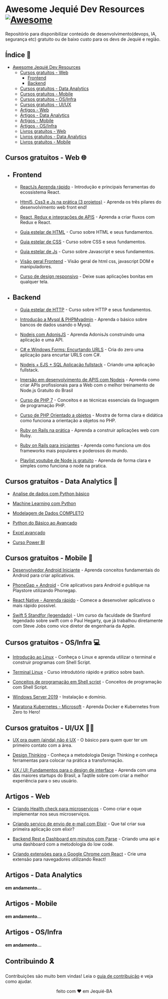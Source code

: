 # Awesome Jequié Dev Resources [![Awesome](https://cdn.rawgit.com/sindresorhus/awesome/d7305f38d29fed78fa85652e3a63e154dd8e8829/media/badge.svg)](https://github.com/topics/awesome)

Repositório para disponibilizar conteúdo de desenvolvimento(devops, IA, segurança etc) gratuito ou de baixo custo para os devs de Jequié e região.

## Índice 📖

- [Awesome Jequié Dev Resources](#Awesome-Jequié-Dev-Resources)
  - [Cursos gratuitos - Web](#cursos-gratuitos---web-)
    - [Frontend](#frontend)
    - [Backend](#backend)
  - [Cursos gratuitos - Data Analytics](#cursos-gratuitos---data-analytics-)
  - [Cursos gratuitos - Mobile](#cursos-gratuitos---mobile-)
  - [Cursos gratuitos - OS/Infra](#cursos-gratuitos---osinfra-)
  - [Cursos gratuitos - UI/UX](#cursos-gratuitos-ui)
  - [Artigos - Web](#artigos-web)
  - [Artigos - Data Analytics](#artigos-data-analytics)
  - [Artigos - Mobile](#artigos-data-analytics)
  - [Artigos - OS/Infra](#artigos-data-analytics)
  - [Livros gratuitos - Web](#livros-gratuitos-web)
  - [Livros gratuitos - Data Analytics](#livros-gratuitos-web)
  - [Livros gratuitos - Mobile](#livros-gratuitos-web)

## Cursos gratuitos - Web 🌐

- ## Frontend

  - [ReactJs Aprenda rápido](https://www.udemy.com/course/reactjs-aprendendo-rapido/) - Introdução e principais ferramentas do ecossistema React.

  - [Html5, Css3 e Js na prática (3 projetos)](https://www.udemy.com/course/html5-css3-e-javascript-na-pratica-3-projetos/) - Aprenda os três pilares do desenvolvimento web front end!

  - [React, Redux e integrações de APIS](https://www.udemy.com/course/react-redux-e-integracao-de-apis/) - Aprenda a criar fluxos com Redux e React.

  - [Guia estelar de HTML](https://app.rocketseat.com.br/node/o-guia-estelar-de-html) - Curso sobre HTML e seus fundamentos.

  - [Guia estelar de CSS](https://app.rocketseat.com.br/node/o-guia-estelar-de-css) - Curso sobre CSS e seus fundamentos.

  - [Guia estelar de Js](https://app.rocketseat.com.br/node/o-guia-estelar-de-java-script) - Curso sobre Javascript e seus fundamentos.

  - [Visão geral Frontend](https://app.rocketseat.com.br/discover/courses/track/preparacao-de-astronautas) - Visão geral de html css, javascript DOM e manipuladores.

  - [Curso de design responsivo](https://www.nodestudio.com.br/curso/curso-de-design-responsivo) - Deixe suas aplicações bonitas em qualquer tela.

- ## Backend

  - [Guia estelar de HTTP](https://app.rocketseat.com.br/node/guia-estelar-de-http) - Curso sobre HTTP e seus fundamentos.

  - [Introdução a Mysql & PHPMyadmin](https://www.udemy.com/course/mysql_phpmyadmin/) - Aprenda o básico sobre bancos de dados usando o Mysql.

  - [Nodejs com AdonisJS](https://www.udemy.com/course/aprenda-a-programar-node-com-adonisjs-bonus-api/) - Aprenda AdonisJs construindo uma aplicação e uma API.

  - [C# e Windows Forms: Encurtando URLS](https://www.udemy.com/course/bitly-api/) - Cria do zero uma aplicação para encurtar URLS com C#.

  - [Nodejs + EJS + SQL Aplicação fullstack](https://app.rocketseat.com.br/discover/courses/track/viajando-ao-espaco) - Criando uma aplicação fullstack.

  - [Imersão em desenvolvimento de APIS com Nodejs](https://erickwendel.teachable.com/p/node-js-para-iniciantes-nodebr?origin=CursoErickWendel) - Aprenda como criar APIs profissionais para a Web com o melhor treinamento de Node.js Gratuito do Brasil

  - [Curso de PHP 7](https://www.nodestudio.com.br/curso/curso-de-php-7) - Conceitos e as técnicas essenciais da linguagem de programação PHP.

  - [Curso de PHP Orientado a objetos](https://www.nodestudio.com.br/curso/curso-de-php-oo) - Mostra de forma clara e didática como funciona a orientação a objetos no PHP.

  - [Ruby on Rails na prática](https://www.udemy.com/course/ruby-on-rails-5-na-pratica/) - Aprenda a construir aplicações web com Ruby.

  - [Ruby on Rails para iniciantes](https://www.cursou.com.br/informatica/ruby-on-rails/) - Aprenda como funciona um dos frameworks mais populares e poderosos do mundo.
  - [Playlist youtube de Node js gratuito](https://www.youtube.com/playlist?list=PLJ_KhUnlXUPtbtLwaxxUxHqvcNQndmI4B) - Aprenda de forma clara e simples como funciona o node na pratica.

## Cursos gratuitos - Data Analytics 🎲

- [Analise de dados com Python básico](https://www.youtube.com/playlist?list=PL5TJqBvpXQv5N3iV68bGBkea0HjMk98lR)

- [Machine Learning com Python](https://www.youtube.com/playlist?list=PL5TJqBvpXQv5CBxLkdqmou_86syFK7U3Q)

- [Modelagem de Dados COMPLETO](https://www.youtube.com/playlist?list=PLucm8g_ezqNoNHU8tjVeHmRGBFnjDIlxD)

- [Python do Básico ao Avançado](https://www.youtube.com/playlist?list=PLvE-ZAFRgX8hnECDn1v9HNTI71veL3oW0)

- [Excel avançado](https://www.youtube.com/playlist?list=PL-QAz5R5Rlm4IWX_sDPOwumEhh90-B61N)

- [Curso Power BI](https://www.youtube.com/playlist?list=PLV-9aagMq_koV4BVilwsb99f8DwHdMLCM)

## Cursos gratuitos - Mobile 📱

- [Desenvolvedor Android Iniciante](https://www.udemy.com/course/desenvolvedor-android-iniciante/) - Aprenda conceitos fundamentais do Android para criar aplicativos.

- [PhoneGap + Android](https://www.udemy.com/course/phonegap-android-playstore/) - Crie aplicativos para Android e publique na Playstore utilizando Phonegap.

- [React Native - Aprenda rápido](https://www.udemy.com/course/react-native-aprendendo-rapido/) - Comece a desenvolver aplicativos o mais rápido possível.

- [Swift 5 Standfor (legendado)](https://www.youtube.com/playlist?list=PLMdYygf53DP46rneFgJ7Ab6fJPcMvr8gC) - Um curso da faculdade de Stanford legendado sobre swift com o Paul Hegarty, que já trabalhou diretamente com Steve Jobs como vice diretor de engenharia da Apple.

## Cursos gratuitos - OS/Infra 💻

- [Introdução ao Linux](https://www.udemy.com/course/linux-ubuntu/) - Conheça o Linux e aprenda utilizar o terminal e construir programas com Shell Script.

- [Terminal Linux](https://www.udemy.com/course/terminal-de-comandos-linux/) - Curso introdutório rápido e prático sobre bash.

- [Conceitos de programação em Shell script](https://www.udemy.com/course/conceitos-de-programacao-em-shell-script/) - Conceitos de programação com Shell Script.

- [Windows Server 2019](https://www.udemy.com/course/windows-server-2019/) - Instalação e domínio.

- [Maratona Kubernetes - Microsoft](https://www.youtube.com/playlist?list=PLB1hpnUGshULerdlzMknMLrHI810xIBJv) - Aprenda Docker e Kubernetes from Zero to Hero!

## Cursos gratuitos - UI/UX ✍🏼

- [UX pra quem (ainda) não é UX](https://www.udemy.com/course/ux-para-quem-ainda-nao-e-de-ux/) - O básico para quem quer ter um primeiro contato com a área.

- [Design Thinking](https://www.udemy.com/course/design-thinking-aplicacao-pratica-no-3o-setor/) - Conheça a metodologia Design Thinking e conheça ferramentas para colocar na prática a transformação.

- [UX / UI: Fundamentos para o design de interface](https://pt.coursera.org/learn/ux-ui-design-de-interface) - Aprenda com uma das maiores startups do Brasil, a Taqtile sobre com criar a melhor experiência para o seu usuário.

## Artigos - Web

- [Criando Health check para microserviços](https://dev.to/tuliocalil/criando-health-check-para-microservicos-dj9) - Como criar e oque implementar nos seus microserviços.

- [Criando serviço de envio de e-mail com Elixir](https://dev.to/tuliocalil/criando-servico-de-envio-de-e-mail-com-elixir-2l1g) - Que tal criar sua primeira aplicação com elixir?

- [Backend Rest e Dashboard em minutos com Parse](https://dev.to/tuliocalil/backend-rest-e-dashboard-em-minutos-com-parse-5c72) - Criando uma api e uma dashboard com a metodologia do low code.

- [Criando extensões para o Google Chrome com React](https://dev.to/tuliocalil/criando-extensoes-para-o-google-chrome-com-react-1laa) - Crie uma extensão para navegadores utilizando React!

## Artigos - Data Analytics

#### em andamento...

## Artigos - Mobile

#### em andamento...

## Artigos - OS/Infra

#### em andamento...

## Contribuindo 🎗

Contribuições são muito bem vindas! Leia o [guia de contribuição](CONTRIBUTING.md) e veja como ajudar.

<div align="center">
feito com ❤️ em Jequié-BA
</div>
